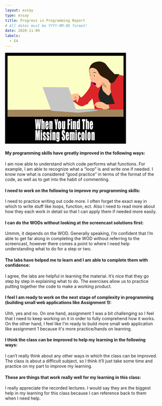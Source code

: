 ```yaml
---
layout: essay
type: essay
title: Progress in Programming Report
# All dates must be YYYY-MM-DD format!
date: 2020-11-09
labels:
  - E4
---
```

 ![Picture](/images/meme1.png)


#### My programming skills have greatly improved in the following ways:
	
  I am now able to understand which code performs what functions. For example, I am able to recognize what a “loop” is and write one if needed. 
  I know now what is considered “good practice” in terms of the format of the code, as well as to get into the habit of commenting.
  
#### I need to work on the following to improve my programming skills:
	 
   I need to practice writing out code more. I often forget the exact way in which to write stuff like loops, function, ect. 
   Also I need to read more about how they each work in detail so that I can apply them if needed more easily.
   
#### I can do the WODs without looking at the screencast solutions first:
	
  Ummm, it depends on the WOD. Generally speaking, I’m confident that I’m able to get far along in completing the WOD without referring to the screencast, 
  however there comes a point to where I need help understanding what to do for a step or two. 
  
#### The labs have helped me to learn and I am able to complete them with confidence:
	
  I agree, the labs are helpful in learning the material. It’s nice that they go step by step in explaining what to do. 
  The exercises allow us to practice putting together the code to make a working product.
  
#### I feel I am ready to work on the next stage of complexity in programming (building small web applications like Assignment 1):
	
  Uhh, yes and no. On one hand, assignment 1 was a bit challenging so I feel that I need to keep working on it in order to fully comprehend how it works. On the other hand, 
  I feel like I'm ready to build more small web application like assignment 1 because it's more practice/hands on learning.
  
#### I think the class can be improved to help my learning in the following ways:
	
  I can’t really think about any other ways in which the class can be improved. The class is about a difficult subject, so I think it’ll just take some 
  time and practice on my part to improve my learning. 
  
#### These are things that work really well for my learning in this class:

  I really appreciate the recorded lectures. I would say they are the biggest help in my learning for this class because I can reference back to them when I need help.

